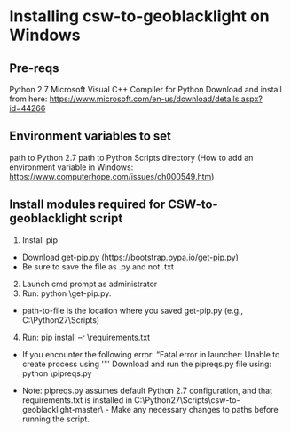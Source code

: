 # Installing csw-to-geoblacklight on Windows

## Pre-reqs

Python 2.7
Microsoft Visual C++ Compiler for Python Download and install from here: https://www.microsoft.com/en-us/download/details.aspx?id=44266

## Environment variables to set
path to Python 2.7
path to Python Scripts directory
(How to add an environment variable in Windows: https://www.computerhope.com/issues/ch000549.htm)


## Install modules required for CSW-to-geoblacklight script
1.	Install pip 
+ Download get-pip.py (https://bootstrap.pypa.io/get-pip.py)
+ Be sure to save the file as .py and not .txt 
2.	Launch cmd prompt as administrator
3.	Run: python <path-to-file>\get-pip.py. 
+ path-to-file is the location where you saved get-pip.py (e.g., C:\Python27\Scripts\)
4.	Run: pip install –r <path-to-csw-to-geoblacklight>\requirements.txt

+ If you encounter the following error: “Fatal error in launcher: Unable to create process using '"'
Download and run the pipreqs.py file using: python <path-to-file>\pipreqs.py

+ Note: pipreqs.py assumes default Python 2.7 configuration, and that requirements.txt is installed in C:\Python27\Scripts\csw-to-geoblacklight-master\  - Make any necessary changes to paths before running the script.
